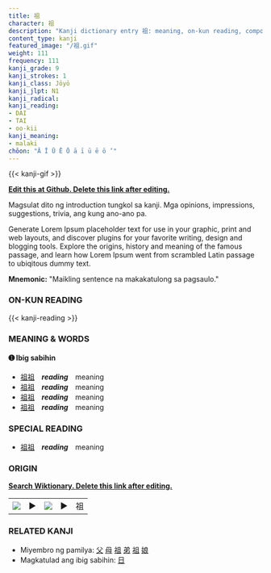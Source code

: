```yaml
---
title: 祖
character: 祖
description: "Kanji dictionary entry 祖: meaning, on-kun reading, compounds, origin, related kanji"
content_type: kanji
featured_image: "/祖.gif"
weight: 111
frequency: 111
kanji_grade: 9
kanji_strokes: 1
kanji_class: Jōyō
kanji_jlpt: N1
kanji_radical: 
kanji_reading: 
- DAI
- TAI
- oo-kii
kanji_meaning:
- malaki
chōon: "Ā Ī Ū Ē Ō ā ī ū ē ō ’"
---
```

[//]: # (Don't edit the line below. Kanji animated GIF code is automatically generated.)
{{< kanji-gif >}}

[//]: # (Edit below this line.)

**[Edit this at Github. Delete this link after editing.](https://github.com/tim0g/tim/tree/main/content/kanji/祖/index.md)**

Magsulat dito ng introduction tungkol sa kanji. Mga opinions, impressions, suggestions, trivia, ang kung ano-ano pa.

Generate Lorem Ipsum placeholder text for use in your graphic, print and web layouts, and discover plugins for your favorite writing, design and blogging tools. Explore the origins, history and meaning of the famous passage, and learn how Lorem Ipsum went from scrambled Latin passage to ubiqitous dummy text.
 
**Mnemonic:** "Maikling sentence na makakatulong sa pagsaulo."

### ON-KUN READING

[//]: # (Don't edit the line below. ON-KUN READING code is automatically generated.)
{{< kanji-reading >}}

### MEANING & WORDS

#### ➊ **Ibig sabihin**
  - [祖](../祖)[祖](../祖)　***reading***　meaning
  - [祖](../祖)[祖](../祖)　***reading***　meaning
  - [祖](../祖)[祖](../祖)　***reading***　meaning
  - [祖](../祖)[祖](../祖)　***reading***　meaning

### SPECIAL READING
  - [祖](../祖)[祖](../祖)　***reading***　meaning

### ORIGIN

**[Search Wiktionary. Delete this link after editing.](https://wiktionary.org/wiki/祖)**
<table class="kanji-table"><tr><td>
<img src="60px-祖-bronze.svg.png">
</td><td>▶</td><td>
<img src="60px-祖-oracle.svg.png">
</td><td>▶</td>
<td class="kanji-origin">祖</td>
</tr></table>

### RELATED KANJI
- Miyembro ng pamilya: [父](../父) [母](../母) [祖](../祖) [弟](../弟) [祖](../祖) [娘](../娘)
- Magkatulad ang ibig sabihin: [日](../日)
